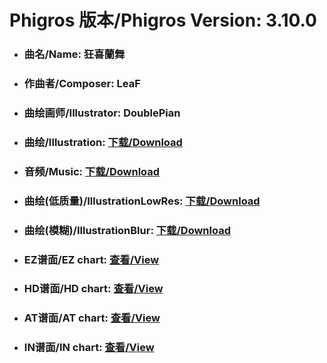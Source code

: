 
# Phigros 版本/Phigros Version:  3.10.0

- ### __曲名/Name:  狂喜蘭舞__

- ### __作曲者/Composer:  LeaF__

- ### __曲绘画师/Illustrator:  DoublePian__

- ### __曲绘/Illustration:  [下载/Download](https://github.com/Po6647A/WebAssests/releases/download/3.10.0/913.png)__

- ### __音频/Music:  [下载/Download](https://github.com/Po6647A/WebAssests/releases/download/3.10.0/1700.ogg)__

- ### __曲绘(低质量)/IllustrationLowRes:  [下载/Download](https://github.com/Po6647A/WebAssests/releases/download/3.10.0/1405.png)__

- ### __曲绘(模糊)/IllustrationBlur:  [下载/Download](https://github.com/Po6647A/WebAssests/releases/download/3.10.0/0)__


- ### __EZ谱面/EZ chart:  [查看/View](./EZ.json/index.html)__

- ### __HD谱面/HD chart:  [查看/View](./HD.json/index.html)__

- ### __AT谱面/AT chart:  [查看/View](./AT.json/index.html)__

- ### __IN谱面/IN chart:  [查看/View](./IN.json/index.html)__
